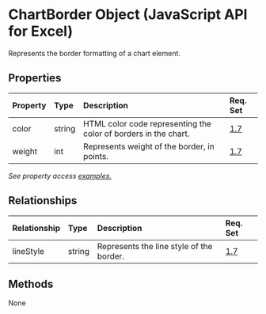 # ChartBorder Object (JavaScript API for Excel)

Represents the border formatting of a chart element.

## Properties

| Property	   | Type	|Description| Req. Set|
|:---------------|:--------|:----------|:----|
|color|string|HTML color code representing the color of borders in the chart.|[1.7](../requirement-sets/excel-api-requirement-sets.md)|
|weight|int|Represents weight of the border, in points.|[1.7](../requirement-sets/excel-api-requirement-sets.md)|

_See property access [examples.](#property-access-examples)_

## Relationships
| Relationship | Type	|Description| Req. Set|
|:---------------|:--------|:----------|:----|
|lineStyle|string|Represents the line style of the border.|[1.7](../requirement-sets/excel-api-requirement-sets.md)|

## Methods
None

